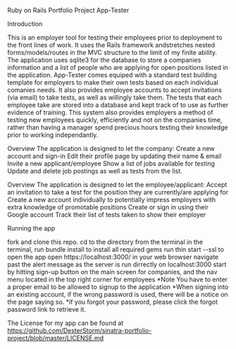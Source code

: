 Ruby on Rails Portfolio Project
App-Tester

Introduction

This is an employer tool for testing their employees prior to deployment to the front lines of work. It uses the Rails framework andstretches nested forms/models/routes in the MVC structure to the limit of my finite ability. The application uses sqlite3 for the database to store a companies information and a list of people who are applying for open positions listed in the application. App-Tester comes equiped with a standard test building template for employers to make their own tests based on each individual comanies needs. It also provides employee accounts to accept invitations (via email) to take tests, as well as willingly take them. The tests that each employee take are stored into a database and kept track of to use as further evidence of training. This system also provides employers a method of testing new employees quickly, efficiently and not on the companies time, rather than having a manager spend precious hours testing their knowledge prior to working independantly.

Overview The application is designed to let the company:
Create a new account and sign-in
Edit their profile page by updating their name & email
Invite a new applicant/employee 
Show a list of jobs available for testing 
Update and delete job postings as well as tests from the list.

Overview The application is designed to let the employee/applicant:
Accept an invitation to take a test for the position they are currently/are applying for
Create a new account individually to potentially impress employers with extra knowledge of promotable positions
Create or sign in using their Google account
Track their list of tests taken to show their employer

Running the app

fork and clone this repo.
cd to the directory from the terminal
in the terminal, run bundle install to install all required gems
run thin start --ssl to open the app
open https://localhost:3000/ in your web browser
navigate past the alert message as the server is run dirrectly on localhost:3000
start by hitting sign-up button on the main screen for companies, and the nav menu located in the top right corner for employees
*Note You have to enter a proper email to be allowed to signup to the application *When signing into an existing account, if the wrong password is used, there will be a notice on the page saying so. *if you forgot your password, please click the forgot password link to retrieve it.

The License for my app can be found at https://github.com/DesterStorm/sinatra-portfolio-project/blob/master/LICENSE.md
